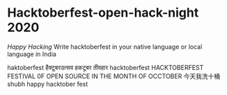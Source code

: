 # Hacktoberfest-open-hack-night 2020
*Happy Hacking*
Write hacktoberfest in your native language or local language in India


haktoberfest
हैक्टूबरउत्सव
हकटूबर तीवहार 
hacktoberfest
HACKTOBERFEST FESTIVAL 0F OPEN SOURCE IN THE MONTH OF OCCTOBER
今天我洗十桶
shubh happy hacktober fest
